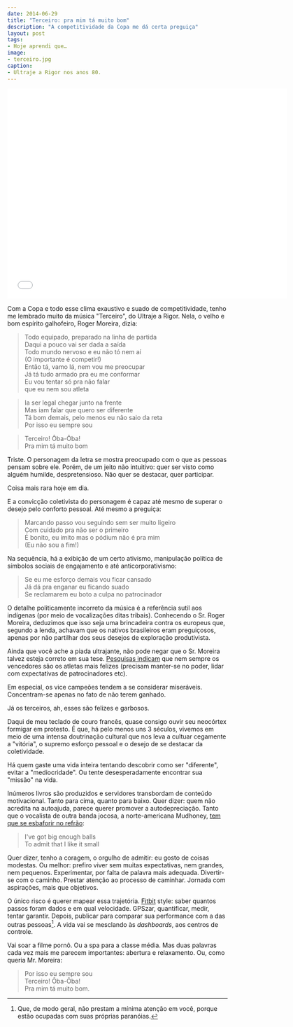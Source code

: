 ```yaml
---
date: 2014-06-29
title: "Terceiro: pra mim tá muito bom"
description: "A competitividade da Copa me dá certa preguiça"
layout: post
tags:
- Hoje aprendi que…
image:
- terceiro.jpg
caption:
- Ultraje a Rigor nos anos 80.
---
```




<iframe width="640" height="480" src="//www.youtube.com/embed/PQLSht1mQAU" frameborder="0" allowfullscreen></iframe>

Com a Copa e todo esse clima exaustivo e suado de competitividade, tenho me lembrado muito da música "Terceiro", do Ultraje a Rigor. Nela, o velho e bom espírito galhofeiro, Roger Moreira, dizia:

> Todo equipado, preparado na linha de partida   
Daqui a pouco vai ser dada a saída   
Todo mundo nervoso e eu não tó nem aí   
(O importante é competir!)   
Então tá, vamo lá, nem vou me preocupar   
Já tá tudo armado pra eu me conformar   
Eu vou tentar só pra não falar   
que eu nem sou atleta

> Ia ser legal chegar junto na frente   
Mas iam falar que quero ser diferente   
Tá bom demais, pelo menos eu não saio da reta   
Por isso eu sempre sou

> Terceiro! Ôba-Ôba!   
Pra mim tá muito bom

Triste. O personagem da letra se mostra preocupado com o que as pessoas pensam sobre ele. Porém, de um jeito não intuitivo: quer ser visto como alguém humilde, despretensioso. Não quer se destacar, quer participar.

Coisa mais rara hoje em dia.

E a convicção coletivista do personagem é capaz até mesmo de superar o desejo pelo conforto pessoal. Até mesmo a preguiça:

> Marcando passo vou seguindo sem ser muito ligeiro   
Com cuidado pra não ser o primeiro   
É bonito, eu imito mas o pódium não é pra mim   
(Eu não sou a fim!)

Na sequência, há a exibição de um certo ativismo, manipulação política de símbolos sociais de engajamento e até anticorporativismo:

> Se eu me esforço demais vou ficar cansado   
Já dá pra enganar eu ficando suado   
Se reclamarem eu boto a culpa no patrocinador

O detalhe politicamente incorreto da música é a referência sutil aos indígenas (por meio de vocalizações ditas tribais). Conhecendo o Sr. Roger Moreira, deduzimos que isso seja uma brincadeira contra os europeus que, segundo a lenda, achavam que os nativos brasileiros eram preguiçosos, apenas por não partilhar dos seus desejos de exploração produtivista.

Ainda que você ache a piada ultrajante, não pode negar que o Sr. Moreira talvez esteja correto em sua tese. [Pesquisas indicam](http://blogs.scientificamerican.com/thoughtful-animal/2012/08/09/why-bronze-medalists-are-happier-than-silver-winners/) que nem sempre os vencedores são os atletas mais felizes (precisam manter-se no poder, lidar com expectativas de patrocinadores etc).

Em especial, os vice campeões tendem a se considerar miseráveis. Concentram-se apenas no fato de não terem ganhado.

Já os terceiros, ah, esses são felizes e garbosos.

Daqui de meu teclado de couro francês, quase consigo ouvir seu neocórtex formigar em protesto. É que, há pelo menos uns 3 séculos, vivemos em meio de uma intensa doutrinação cultural que nos leva a cultuar cegamente a "vitória", o supremo esforço pessoal e o desejo de se destacar da coletividade.

Há quem gaste uma vida inteira tentando descobrir como ser "diferente", evitar a "mediocridade". Ou tente desesperadamente encontrar sua "missão" na vida.

Inúmeros livros são produzidos e servidores transbordam de conteúdo motivacional. Tanto para cima, quanto para baixo. Quer dizer: quem não acredita na autoajuda, parece querer promover a autodepreciação. Tanto que o vocalista de outra banda jocosa, a norte-americana Mudhoney, [tem que se esbaforir no refrão](https://www.youtube.com/watch?v=7511NXJNV8o):

> I've got big enough balls   
To admit that I like it small

Quer dizer, tenho a coragem, o orgulho de admitir: eu gosto de coisas modestas. Ou melhor: prefiro viver sem muitas expectativas, nem grandes, nem pequenos. Experimentar, por falta de palavra mais adequada. Divertir-se com o caminho. Prestar atenção ao processo de caminhar. Jornada com aspirações, mais que objetivos.

O único risco é querer mapear essa trajetória. [Fitbit](http://www.fitbit.com/) style: saber quantos passos foram dados e em qual velocidade. GPSzar, quantificar, medir, tentar garantir. Depois, publicar para comparar sua performance com a das outras pessoas[^1]. A vida vai se mesclando às *dashboards*, aos centros de controle.

Vai soar a filme pornô. Ou a spa para a classe média. Mas duas palavras cada vez mais me parecem importantes: abertura e relaxamento. Ou, como queria Mr. Moreira:

> Por isso eu sempre sou   
Terceiro! Ôba-Ôba!   
Pra mim tá muito bom.

[^1]: Que, de modo geral, não prestam a mínima atenção em você, porque estão ocupadas com suas próprias paranóias.